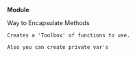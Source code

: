 **Module**

Way to Encapsulate Methods

`Creates a 'Toolbox' of functions to use.`

`Also you can create private var's`
